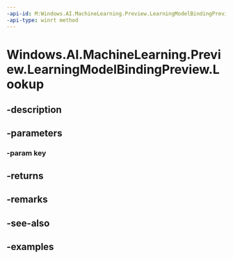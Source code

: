 ```yaml
---
-api-id: M:Windows.AI.MachineLearning.Preview.LearningModelBindingPreview.Lookup(System.String)
-api-type: winrt method
---
```


<!-- Method syntax.
public object LearningModelBindingPreview.Lookup(String key)
-->

# Windows.AI.MachineLearning.Preview.LearningModelBindingPreview.Lookup

## -description

## -parameters
### -param key

## -returns

## -remarks

## -see-also

## -examples

